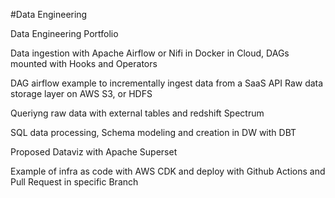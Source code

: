 #Data Engineering

Data Engineering Portfolio

Data ingestion with Apache Airflow or Nifi in Docker in Cloud, DAGs mounted with Hooks and Operators

DAG airflow example to incrementally ingest data from a SaaS API
Raw data storage layer on AWS S3, or HDFS

Queriyng raw data with external tables and redshift Spectrum

SQL data processing, Schema modeling and creation in DW with DBT

Proposed Dataviz with Apache Superset

Example of infra as code with AWS CDK and deploy with Github Actions and Pull Request in specific Branch


